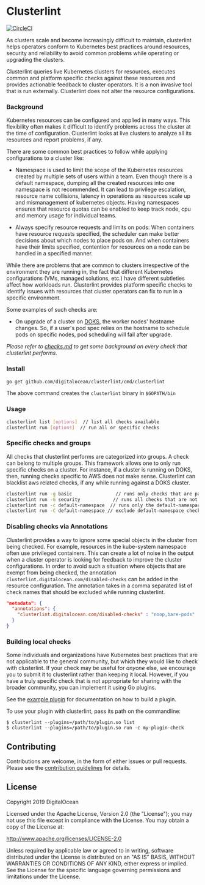 # Clusterlint

[![CircleCI](https://circleci.com/gh/digitalocean/clusterlint.svg?style=svg)](https://circleci.com/gh/digitalocean/clusterlint)

As clusters scale and become increasingly difficult to maintain, clusterlint helps operators conform to Kubernetes best practices around resources, security and reliability to avoid common problems while operating or upgrading the clusters.

Clusterlint queries live Kubernetes clusters for resources, executes common and platform specific checks against these resources and provides actionable feedback to cluster operators.  It is a non invasive tool that is run externally. Clusterlint does not alter the resource configurations.

### Background

Kubernetes resources can be configured and applied in many ways. This flexibility often makes it difficult to identify problems across the cluster at the time of configuration. Clusterlint looks at live clusters to analyze all its resources and report problems, if any.

There are some common best practices to follow while applying configurations to a cluster like:

- Namespace is used to limit the scope of the Kubernetes resources created by multiple sets of users within a team. Even though there is a default namespace, dumping all the created resources into one namespace is not recommended. It can lead to privilege escalation, resource name collisions, latency in operations as resources scale up and mismanagement of kubernetes objects. Having namespaces ensures that resource quotas can be enabled to keep track node, cpu and memory usage for individual teams.

- Always specify resource requests and limits on pods: When containers have resource requests specified, the scheduler can make better decisions about which nodes to place pods on. And when containers have their limits specified, contention for resources on a node can be handled in a specified manner.

While there are problems that are common to clusters irrespective of the environment they are running in, the fact that different Kubernetes configurations (VMs, managed solutions, etc.) have different subtleties affect how workloads run. Clusterlint provides platform specific checks to identify issues with resources that cluster operators can fix to run in a specific environment.

Some examples of such checks are:

- On upgrade of a cluster on [DOKS](https://www.digitalocean.com/products/kubernetes/), the worker nodes' hostname changes. So, if a user's pod spec relies on the hostname to schedule pods on specific nodes, pod scheduling will fail after upgrade.

*Please refer to [checks.md](https://github.com/digitalocean/clusterlint/blob/master/checks.md) to get some background on every check that clusterlint performs.*

### Install

```bash
go get github.com/digitalocean/clusterlint/cmd/clusterlint
```

The above command creates the `clusterlint` binary in `$GOPATH/bin`

### Usage

```bash
clusterlint list [options]  // list all checks available
clusterlint run [options]  // run all or specific checks
```

### Specific checks and groups

All checks that clusterlint performs are categorized into groups. A check can belong to multiple groups. This framework allows one to only run specific checks on a cluster. For instance, if a cluster is running on DOKS, then, running checks specific to AWS does not make sense. Clusterlint can blacklist aws related checks, if any while running against a DOKS cluster.

```bash
clusterlint run -g basic                // runs only checks that are part of the basic group
clusterlint run -G security            // runs all checks that are not part of the security group
clusterlint run -c default-namespace  // runs only the default-namespace check
clusterlint run -C default-namespace // exclude default-namespace check
```

### Disabling checks via Annotations

Clusterlint provides a way to ignore some special objects in the cluster from being checked. For example, resources in the kube-system namespace often use privileged containers. This can create a lot of noise in the output when a cluster operator is looking for feedback to improve the cluster configurations. In order to avoid such a situation where objects that are exempt from being checked, the annotation `clusterlint.digitalocean.com/disabled-checks` can be added in the resource configuration. The annotation takes in a comma separated list of check names that should be excluded while running clusterlint.

```json
"metadata": {
  "annotations": {
    "clusterlint.digitalocean.com/disabled-checks" : "noop,bare-pods"
  }
}
```

### Building local checks

Some individuals and organizations have Kubernetes best practices that are not
applicable to the general community, but which they would like to check with
clusterlint. If your check may be useful for *anyone* else, we encourage you to
submit it to clusterlint rather than keeping it local. However, if you have a
truly specific check that is not appropriate for sharing with the broader
community, you can implement it using Go plugins.

See the [example plugin](example-plugin) for documentation on how to build a
plugin.

To use your plugin with clusterlint, pass its path on the commandline:

```console
$ clusterlint --plugins=/path/to/plugin.so list
$ clusterlint --plugins=/path/to/plugin.so run -c my-plugin-check
```

## Contributing

Contributions are welcome, in the form of either issues or pull requests. Please
see the [contribution guidelines](CONTRIBUTING.md) for details.

## License

Copyright 2019 DigitalOcean

Licensed under the Apache License, Version 2.0 (the "License");
you may not use this file except in compliance with the License.
You may obtain a copy of the License at:

http://www.apache.org/licenses/LICENSE-2.0

Unless required by applicable law or agreed to in writing, software
distributed under the License is distributed on an "AS IS" BASIS,
WITHOUT WARRANTIES OR CONDITIONS OF ANY KIND, either express or implied.
See the License for the specific language governing permissions and
limitations under the License.
